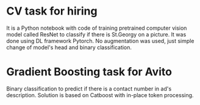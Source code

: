 # CV task for hiring
It is a Python notebook with code of training pretrained computer vision model called ResNet to classify if there is St.Georgy on a picture.
It was done using DL framework Pytorch.
No augmentation was used, just simple change of model's head and binary classification.

# Gradient Boosting task for Avito
Binary classification to predict if there is a contact number in ad's description.
Solution is based on Catboost with in-place token processing.

